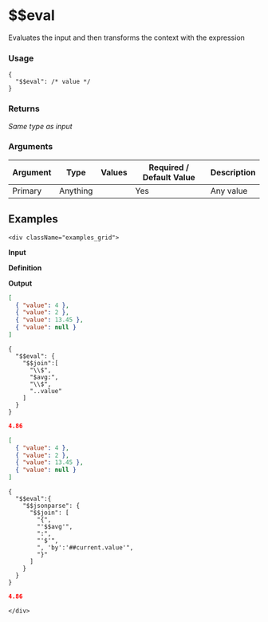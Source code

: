 # $$eval

Evaluates the input and then transforms the context with the expression

### Usage
```transformers
{
  "$$eval": /* value */
}
```
### Returns
_Same type as input_

### Arguments
| Argument | Type     | Values | Required / Default&nbsp;Value | Description |
|----------|----------|--------|-------------------------------|-------------|
| Primary  | Anything |        | Yes                           | Any value   |

## Examples
```mdx-code-block
<div className="examples_grid">
```

**Input**

**Definition**

**Output**


```json
[
  { "value": 4 },
  { "value": 2 },
  { "value": 13.45 },
  { "value": null }
]
```
```transformers
{
  "$$eval": {
    "$$join":[
      "\\$",
      "$avg:",
      "\\$",
      "..value"
    ]
  }
}
```
```json
4.86
```


```json
[
  { "value": 4 },
  { "value": 2 },
  { "value": 13.45 },
  { "value": null }
]
```
```transformers
{
  "$$eval":{
    "$$jsonparse": {
      "$$join": [
        "{",
        "'$$avg'",
        ":",
        "'$'",
        ", 'by':'##current.value'",
        "}"
      ]
    }
  }
}
```
```json
4.86
```

```mdx-code-block
</div>
```

